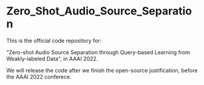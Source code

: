 # Zero_Shot_Audio_Source_Separation

This is the official code repository for:

"Zero-shot Audio Source Separation through Query-based Learning from Weakly-labeled Data", in AAAI 2022.

We will release the code after we finish the open-source justification, before the AAAI 2022 conferece.
